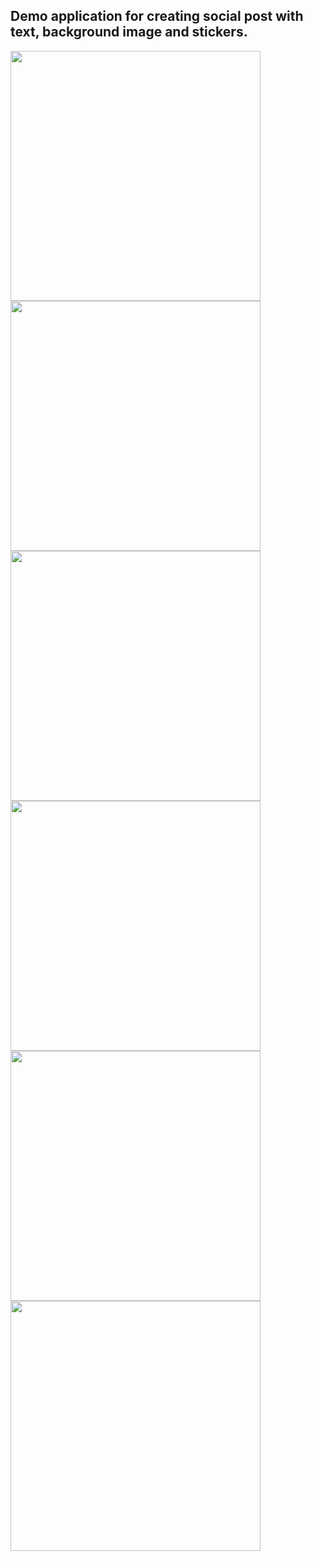 Demo application for creating social post with text, background image and stickers.
----------------------------------------------------------------------------------
<img src="https://i.ibb.co/kX111Yx/screenshot-1.png" height="400"><img src="https://i.ibb.co/kX111Yx/screenshot-1.png" height="400"><img src="https://i.ibb.co/18NZQDj/screenshot-2.png" height="400"><img src="https://i.ibb.co/qnqQM6G/screenshot-3.png" height="400"><img src="https://i.ibb.co/mGyJRPF/screenshot-4.png" height="400"><img src="https://i.ibb.co/9HDdbXs/screenshot-5.png" height="400">
